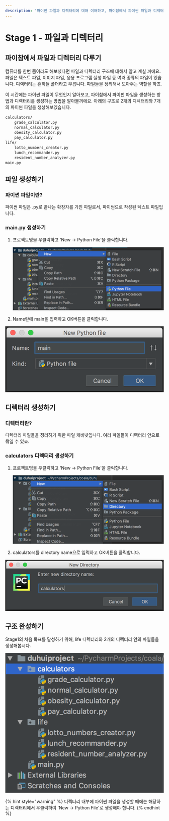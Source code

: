 ```yaml
---
description: '파이썬 파일과 디렉터리에 대해 이해하고, 파이참에서 파이썬 파일과 디렉터리를 생성해봅니다.'
---
```


# Stage 1 - 파일과 디렉터리

## 파이참에서 파일과 디렉터리 다루기

컴퓨터를 한번 쯤이라도 해보셨다면 파일과 디렉터리 구조에 대해서 알고 계실 꺼에요. 파일은 텍스트 파일, 이미지 파일, 응용 프로그램 실행 파일 등 여러 종류의 파일이 있습니다. 디렉터리는 흔히들 폴더라고 부릅니다. 파일들을 정리해서 모아주는 역할을 하죠.

이 시간에는 파이썬 파일이 무엇인지 알아보고, 파이참에서 파이썬 파일을 생성하는 방법과 디렉터리를 생성하는 방법을 알아볼꺼에요. 아래의 구조로 2개의 디렉터리와 7개의 파이썬 파일을 생성해보겠습니다.

```text
calculators/
    grade_calculator.py
    normal_calculator.py
    obesity_calculator.py
    pay_calculator.py
life/
    lotto_numbers_creator.py
    lunch_recommander.py
    resident_number_analyzer.py
main.py
```

## 파일 생성하기

### 파이썬 파일이란?

파이썬 파일은 .py로 끝나는 확장자를 가진 파일로서, 파이썬으로 작성된 텍스트 파일입니다.

### main.py 생성하기

1. 프로젝트명을 우클릭하고 'New -&gt; Python File'을 클릭합니다.

   ![&#xD30C;&#xC774;&#xC36C; &#xD30C;&#xC77C; &#xC0DD;&#xC131;](../.gitbook/assets/image%20%2811%29.png)

2. Name란에 main을 입력하고 OK버튼을 클릭합니다.

![main.py &#xC0DD;&#xC131;](../.gitbook/assets/image%20%283%29.png)

## 디렉터리 생성하기

### 디렉터리란?

디렉터리 파일들을 정리하기 위한 파일 캐비넷입니다. 여러 파일들이 디렉터리 안으로 묶일 수 있죠.

### calculators 디렉터리 생성하기

1. 프로젝트명을 우클릭하고 'New -&gt; Python File'을 클릭합니다.

   ![&#xB514;&#xB809;&#xD130;&#xB9AC; &#xC0DD;&#xC131;](../.gitbook/assets/image%20%2837%29.png)

2. calculators를 directory name으로 입력하고 OK버튼을 클릭합니다.

![calculators &#xB514;&#xB809;&#xD130;&#xB9AC; &#xC0DD;&#xC131;](../.gitbook/assets/image%20%2819%29.png)

## 구조 완성하기

Stage1의 처음 목표를 달성하기 위해, life 디렉터리와 2개의 디렉터리 안의 파일들을 생성해봅시다.

![&#xC644;&#xC131;&#xB41C; &#xBAA8;&#xC2B5;](../.gitbook/assets/image%20%2821%29.png)

{% hint style="warning" %}
디렉터리 내부에 파이썬 파일을 생성할 때에는 해당하는 디렉터리에서 우클릭하여 'New -&gt; Python File'로 생성해야 합니다.
{% endhint %}



